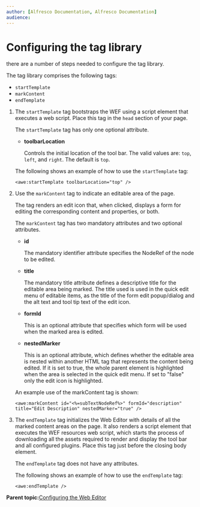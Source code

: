 ```yaml
---
author: [Alfresco Documentation, Alfresco Documentation]
audience: 
---
```


# Configuring the tag library

there are a number of steps needed to configure the tag library.

The tag library comprises the following tags:

-   `startTemplate`
-   `markContent`
-   `endTemplate`

1.  The `startTemplate` tag bootstraps the WEF using a script element that executes a web script. Place this tag in the `head` section of your page.

    The `startTemplate` tag has only one optional attribute.

    -   **toolbarLocation**

        Controls the initial location of the tool bar. The valid values are: `top`, `left`, and `right`. The default is `top`.

    The following shows an example of how to use the `startTemplate` tag:

    ```
    <awe:startTemplate toolbarLocation="top" />
    ```

2.  Use the `markContent` tag to indicate an editable area of the page.

    The tag renders an edit icon that, when clicked, displays a form for editing the corresponding content and properties, or both.

    The `markContent` tag has two mandatory attributes and two optional attributes.

    -   **id**

        The mandatory identifier attribute specifies the NodeRef of the node to be edited.

    -   **title**

        The mandatory title attribute defines a descriptive title for the editable area being marked. The title used is used in the quick edit menu of editable items, as the title of the form edit popup/dialog and the alt text and tool tip text of the edit icon.

    -   **formId**

        This is an optional attribute that specifies which form will be used when the marked area is edited.

    -   **nestedMarker**

        This is an optional attribute, which defines whether the editable area is nested within another HTML tag that represents the content being edited. If it is set to true, the whole parent element is highlighted when the area is selected in the quick edit menu. If set to "false" only the edit icon is highlighted.

    An example use of the markContent tag is shown:

    ```
    <awe:markContent id="<%=subTextNodeRef%>" formId="description" title="Edit Description" nestedMarker="true" />
    ```

3.  The `endTemplate` tag initializes the Web Editor with details of all the marked content areas on the page. It also renders a script element that executes the WEF resources web script, which starts the process of downloading all the assets required to render and display the tool bar and all configured plugins. Place this tag just before the closing body element.

    The `endTemplate` tag does not have any attributes.

    The following shows an example of how to use the `endTemplate` tag:

    ```
    <awe:endTemplate />
    ```


**Parent topic:**[Configuring the Web Editor](../concepts/awe-config.md)

